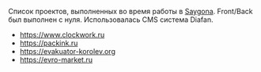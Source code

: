 Cписок проектов, выполненных во время работы в [Saygona](https://saygona.ru/). Front/Back был выполнен с нуля. Использовалась CMS система Diafan.
* https://www.clockwork.ru
* https://packink.ru 
* https://evakuator-korolev.org 
* https://evro-market.ru
